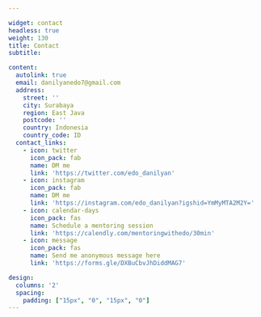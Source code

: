 ```yaml
---

widget: contact
headless: true
weight: 130
title: Contact
subtitle:

content:
  autolink: true
  email: danilyanedo7@gmail.com
  address:
    street: ''
    city: Surabaya
    region: East Java
    postcode: ''
    country: Indonesia
    country_code: ID
  contact_links:
    - icon: twitter
      icon_pack: fab
      name: DM me
      link: 'https://twitter.com/edo_danilyan'
    - icon: instagram
      icon_pack: fab
      name: DM me
      link: 'https://instagram.com/edo_danilyan?igshid=YmMyMTA2M2Y='
    - icon: calendar-days
      icon_pack: fas
      name: Schedule a mentoring session
      link: 'https://calendly.com/mentoringwithedo/30min'
    - icon: message
      icon_pack: fas
      name: Send me anonymous message here
      link: 'https://forms.gle/DXBuCbvJhDiddMAG7' 

design:
  columns: '2'
  spacing:
    padding: ["15px", "0", "15px", "0"]
---
```


